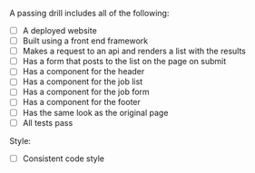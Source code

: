 A passing drill includes all of the following:

- [ ] A deployed website
- [ ] Built using a front end framework
- [ ] Makes a request to an api and renders a list with the results
- [ ] Has a form that posts to the list on the page on submit
- [ ] Has a component for the header
- [ ] Has a component for the job list
- [ ] Has a component for the job form
- [ ] Has a component for the footer
- [ ] Has the same look as the original page
- [ ] All tests pass

Style:

- [ ] Consistent code style
